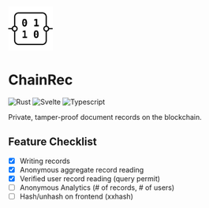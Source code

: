 <img src="./frontend/static/chainrec.svg" width=90>

# ChainRec

![Rust](https://img.shields.io/badge/rust-%23000000.svg?style=for-the-badge&logo=rust&logoColor=white)
![Svelte](https://img.shields.io/badge/svelte-%23f1413d.svg?style=for-the-badge&logo=svelte&logoColor=white)
![Typescript](https://img.shields.io/badge/typescript-%23007ACC.svg?style=for-the-badge&logo=typescript&logoColor=white)

Private, tamper-proof document records on the blockchain. 

## Feature Checklist

- [x] Writing records
- [x] Anonymous aggregate record reading
- [x] Verified user record reading (query permit)
- [ ] Anonymous Analytics (# of records, # of users)
- [ ] Hash/unhash on frontend (xxhash)
